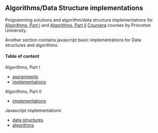 ## Algorithms/Data Structure implementations

Programming solutions and algorithm/data structure implementations for [Algorithms, Part I](https://www.coursera.org/learn/algorithms-part1) and [Algorithms, Part II](https://www.coursera.org/learn/algorithms-part2) [Coursera](https://www.coursera.org/) courses by Princeton University.

Another section contains javascript basic implementations for Data structures and algorithms.

#### Table of content
Algorithms, Part I
- [assignments](src/course1/assignments)
- [implementations](src/course1/implementations)

Algorithms, Part II
- [implementations](src/course2/implementations)

Javascript implementations
- [data structures](src/JS/Structures)
- [algorithms](src/JS/Algorithms)
